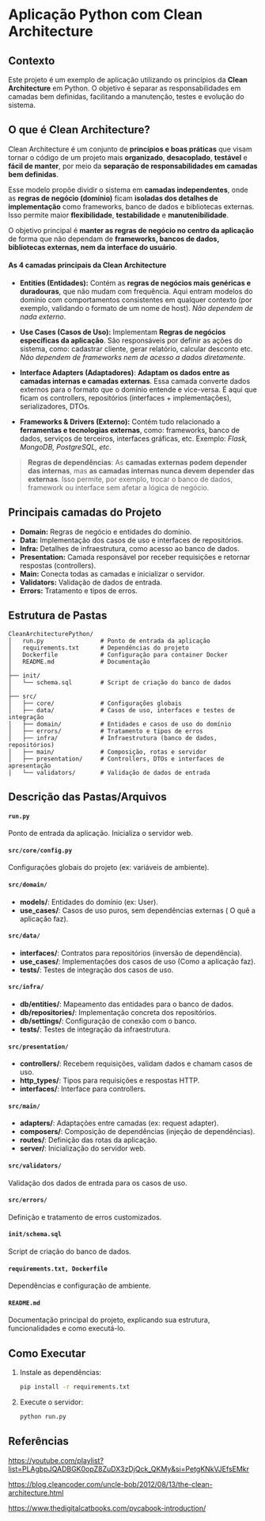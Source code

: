 # Aplicação Python com Clean Architecture

## Contexto

Este projeto é um exemplo de aplicação utilizando os princípios da **Clean Architecture** em Python. O objetivo é separar as responsabilidades em camadas bem definidas, facilitando a manutenção, testes e evolução do sistema.

## O que é Clean Architecture?

Clean Architecture é um conjunto de **princípios e boas práticas** que visam tornar o código de um projeto mais **organizado**, **desacoplado**, **testável** e **fácil de manter**, por meio da **separação de responsabilidades em camadas bem definidas**.

Esse modelo propõe dividir o sistema em **camadas independentes**, onde as **regras de negócio (domínio)** ficam **isoladas dos detalhes de implementação** como frameworks, banco de dados e bibliotecas externas. Isso permite maior **flexibilidade**, **testabilidade** e **manutenibilidade**.

O objetivo principal é **manter as regras de negócio no centro da aplicação** de forma que não dependam de **frameworks, bancos de dados, bibliotecas externas, nem da interface do usuário**.

#### As 4 camadas principais da Clean Architecture

- **Entities (Entidades):** 
   Contém as **regras de negócios mais genéricas e duradouras**, que não mudam com frequência. Aqui entram modelos do domínio com comportamentos consistentes em qualquer contexto (por exemplo, validando o formato de um nome de host).
   _Não dependem de nada externo_.

- **Use Cases (Casos de Uso):** 
   Implementam **Regras de negócios específicas da aplicação**. São responsáveis por definir  as ações do sistema, como: cadastrar cliente, gerar relatório, calcular desconto etc. 
   _Não dependem de frameworks nem de acesso a dados diretamente_.

- **Interface Adapters (Adaptadores)**: 
   **Adaptam os dados entre as camadas internas e camadas externas**. Essa camada converte dados externos para o formato que o domínio entende e vice-versa. É aqui que ficam os controllers, repositórios (interfaces + implementações), serializadores, DTOs.

- **Frameworks & Drivers (Externo):** 
   Contém tudo relacionado a **ferramentas e tecnologias externas**, como: frameworks, banco de dados, serviços de terceiros, interfaces gráficas, etc. 
   Exemplo: _Flask, MongoDB, PostgreSQL, etc_.

> **Regras de dependências**: 
>     As **camadas externas podem depender das internas**, mas **as camadas internas nunca devem depender das externas**. Isso permite, por exemplo, trocar o banco de dados, framework ou interface sem afetar a lógica de negócio.

## Principais camadas do Projeto

- **Domain:** Regras de negócio e entidades do domínio.
- **Data:** Implementação dos casos de uso e interfaces de repositórios.
- **Infra:** Detalhes de infraestrutura, como acesso ao banco de dados.
- **Presentation:** Camada responsável por receber requisições e retornar respostas (controllers).
- **Main:**  Conecta todas as camadas e inicializar o servidor.
- **Validators:** Validação de dados de entrada.
- **Errors:** Tratamento e tipos de erros.

## Estrutura de Pastas

```
CleanArchitecturePython/
│   run.py                # Ponto de entrada da aplicação
│   requirements.txt      # Dependências do projeto
│   Dockerfile            # Configuração para container Docker
│   README.md             # Documentação
│
├── init/
│   └── schema.sql        # Script de criação do banco de dados
│
├── src/
│   ├── core/             # Configurações globais
│   ├── data/             # Casos de uso, interfaces e testes de integração
│   ├── domain/           # Entidades e casos de uso do domínio
│   ├── errors/           # Tratamento e tipos de erros
│   ├── infra/            # Infraestrutura (banco de dados, repositórios)
│   ├── main/             # Composição, rotas e servidor
│   ├── presentation/     # Controllers, DTOs e interfaces de apresentação
│   └── validators/       # Validação de dados de entrada
```


## Descrição das Pastas/Arquivos

#### `run.py`
Ponto de entrada da aplicação. Inicializa o servidor web.

#### `src/core/config.py`
Configurações globais do projeto (ex: variáveis de ambiente).

#### `src/domain/`
- **models/**: Entidades do domínio (ex: User).
- **use_cases/**: Casos de uso puros, sem dependências externas ( O quê a aplicação faz).

#### `src/data/`
- **interfaces/**: Contratos para repositórios (inversão de dependência).
- **use_cases/**: Implementações dos casos de uso (Como a aplicação faz).
- **tests/**: Testes de integração dos casos de uso.

#### `src/infra/`
- **db/entities/**: Mapeamento das entidades para o banco de dados.
- **db/repositories/**: Implementação concreta dos repositórios.
- **db/settings/**: Configuração de conexão com o banco.
- **tests/**: Testes de integração da infraestrutura.

#### `src/presentation/`
- **controllers/**: Recebem requisições, validam dados e chamam casos de uso.
- **http_types/**: Tipos para requisições e respostas HTTP.
- **interfaces/**: Interface para controllers.

#### `src/main/`
- **adapters/**: Adaptações entre camadas (ex: request adapter).
- **composers/**: Composição de dependências (injeção de dependências).
- **routes/**: Definição das rotas da aplicação.
- **server/**: Inicialização do servidor web.

#### `src/validators/`
Validação dos dados de entrada para os casos de uso.

#### `src/errors/`
Definição e tratamento de erros customizados.

#### `init/schema.sql`
Script de criação do banco de dados.

#### `requirements.txt, Dockerfile`
Dependências e configuração de ambiente.

#### `README.md`
Documentação principal do projeto, explicando sua estrutura, funcionalidades e como executá-lo.

<!--
### Endpoints

1. **Cadastro de Usuário**
- Permite criar um novo usuário no sistema, recebendo dados como nome, e-mail, senha, etc.
- Valida os dados de entrada antes de salvar no banco de dados.
- Retorna mensagens de sucesso ou erro conforme o caso.
1. **Consulta de Usuário**
- Permite buscar um usuário pelo seu identificador (ID).
- Retorna os dados do usuário caso exista, ou uma mensagem de erro caso não seja encontrado.
-->

## Como Executar

1. Instale as dependências:
   ```bash
   pip install -r requirements.txt
   ```
2. Execute o servidor:
   ```bash
   python run.py
   ```

## Referências

https://youtube.com/playlist?list=PLAgbpJQADBGK0opZ8ZuDX3zDjQck_QKMy&si=PetgKNkVJEfsEMkr

https://blog.cleancoder.com/uncle-bob/2012/08/13/the-clean-architecture.html

https://www.thedigitalcatbooks.com/pycabook-introduction/
